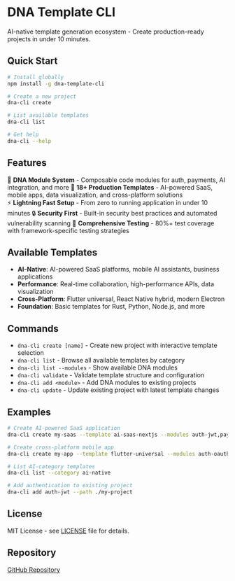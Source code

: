 # DNA Template CLI

AI-native template generation ecosystem - Create production-ready projects in under 10 minutes.

## Quick Start

```bash
# Install globally
npm install -g dna-template-cli

# Create a new project
dna-cli create

# List available templates
dna-cli list

# Get help
dna-cli --help
```

## Features

🧬 **DNA Module System** - Composable code modules for auth, payments, AI integration, and more
🚀 **18+ Production Templates** - AI-powered SaaS, mobile apps, data visualization, and cross-platform solutions  
⚡ **Lightning Fast Setup** - From zero to running application in under 10 minutes
🔒 **Security First** - Built-in security best practices and automated vulnerability scanning
🧪 **Comprehensive Testing** - 80%+ test coverage with framework-specific testing strategies

## Available Templates

- **AI-Native**: AI-powered SaaS platforms, mobile AI assistants, business applications
- **Performance**: Real-time collaboration, high-performance APIs, data visualization  
- **Cross-Platform**: Flutter universal, React Native hybrid, modern Electron
- **Foundation**: Basic templates for Rust, Python, Node.js, and more

## Commands

- `dna-cli create [name]` - Create new project with interactive template selection
- `dna-cli list` - Browse all available templates by category
- `dna-cli list --modules` - Show available DNA modules
- `dna-cli validate` - Validate template structure and configuration
- `dna-cli add <module>` - Add DNA modules to existing projects
- `dna-cli update` - Update existing project with latest template changes

## Examples

```bash
# Create AI-powered SaaS application
dna-cli create my-saas --template ai-saas-nextjs --modules auth-jwt,payments-stripe

# Create cross-platform mobile app  
dna-cli create my-app --template flutter-universal --modules auth-oauth,real-time-websocket

# List AI-category templates
dna-cli list --category ai-native

# Add authentication to existing project
dna-cli add auth-jwt --path ./my-project
```

## License

MIT License - see [LICENSE](LICENSE) file for details.

## Repository

[GitHub Repository](https://github.com/mynzai/starter-template-DNA)